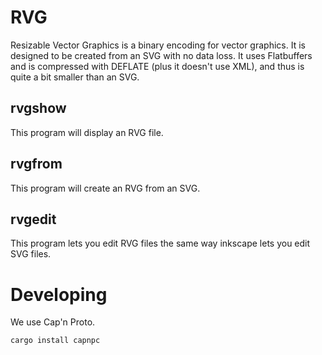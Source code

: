# RVG
Resizable Vector Graphics is a binary encoding for vector graphics.  It is designed to be created from an SVG with no data loss.  It uses Flatbuffers and is compressed with DEFLATE (plus it doesn't use XML), and thus is quite a bit smaller than an SVG.

## rvgshow
This program will display an RVG file.

## rvgfrom
This program will create an RVG from an SVG.

## rvgedit
This program lets you edit RVG files the same way inkscape lets you edit SVG files.

# Developing
We use Cap'n Proto.
```
cargo install capnpc
```
